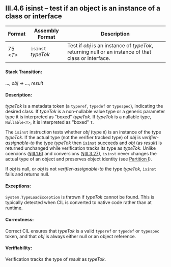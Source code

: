 ## III.4.6 isinst &ndash; test if an object is an instance of a class or interface

 Format | Assembly Format | Description
 ---- | ---- | ----
 75 _\<T\>_ | `isinst` _typeTok_ | Test if _obj_ is an instance of _typeTok_, returning null or an instance of that class or interface.

#### Stack Transition:

&hellip;, _obj_ &rarr; &hellip;, _result_

#### Description:

_typeTok_ is a metadata token (a `typeref`, `typedef` or `typespec`), indicating the desired class. If _typeTok_ is a non-nullable value type or a generic parameter type it is interpreted as "boxed" _typeTok_. If _typeTok_ is a nullable type, `Nullable<T>`, it is interpreted as "boxed" `T`.

The `isinst` instruction tests whether _obj_ (type `O`) is an instance of the type _typeTok_. If the actual type (not the verifier tracked type) of _obj_ is *verifier-assignable-to* the type _typeTok_ then `isinst` succeeds and _obj_ (as _result_) is returned unchanged while verification tracks its type as _typeTok_. Unlike coercions (§[III.1.6](iii.1.6-implicit-argument-coercion.md)) and conversions (§[III.3.27](iii.3.27-conv-to-type.md)), `isinst` never changes the actual type of an object and preserves object identity (see [Partition I](#todo-missing-hyperlink)).

If _obj_ is null, or _obj_ is not *verifier-assignable-to* the type _typeTok_, `isinst` fails and returns null.

#### Exceptions:

`System.TypeLoadException` is thrown if _typeTok_ cannot be found. This is typically detected when CIL is converted to native code rather than at runtime.

#### Correctness:

Correct CIL ensures that _typeTok_ is a valid `typeref` or `typedef` or `typespec` token, and that _obj_ is always either null or an object reference.

#### Verifiability:

Verification tracks the type of _result_ as _typeTok_.
